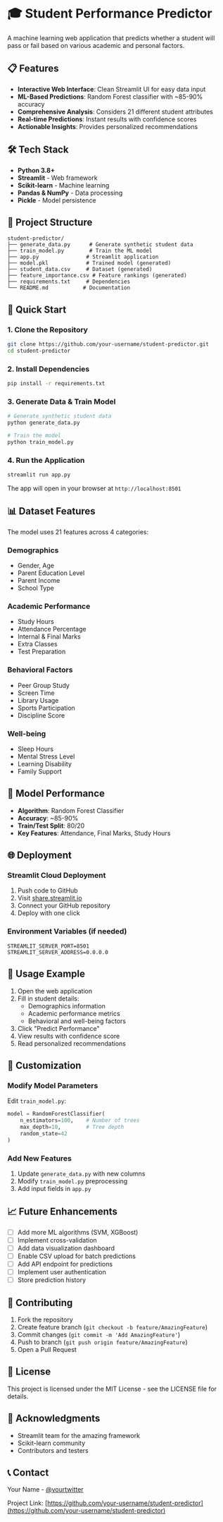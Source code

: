 # 🎓 Student Performance Predictor

A machine learning web application that predicts whether a student will pass or fail based on various academic and personal factors.

## 📋 Features

- **Interactive Web Interface**: Clean Streamlit UI for easy data input
- **ML-Based Predictions**: Random Forest classifier with ~85-90% accuracy
- **Comprehensive Analysis**: Considers 21 different student attributes
- **Real-time Predictions**: Instant results with confidence scores
- **Actionable Insights**: Provides personalized recommendations

## 🛠️ Tech Stack

- **Python 3.8+**
- **Streamlit** - Web framework
- **Scikit-learn** - Machine learning
- **Pandas & NumPy** - Data processing
- **Pickle** - Model persistence

## 📁 Project Structure

```
student-predictor/
├── generate_data.py      # Generate synthetic student data
├── train_model.py        # Train the ML model
├── app.py               # Streamlit application
├── model.pkl            # Trained model (generated)
├── student_data.csv     # Dataset (generated)
├── feature_importance.csv # Feature rankings (generated)
├── requirements.txt     # Dependencies
└── README.md           # Documentation
```

## 🚀 Quick Start

### 1. Clone the Repository
```bash
git clone https://github.com/your-username/student-predictor.git
cd student-predictor
```

### 2. Install Dependencies
```bash
pip install -r requirements.txt
```

### 3. Generate Data & Train Model
```bash
# Generate synthetic student data
python generate_data.py

# Train the model
python train_model.py
```

### 4. Run the Application
```bash
streamlit run app.py
```

The app will open in your browser at `http://localhost:8501`

## 📊 Dataset Features

The model uses 21 features across 4 categories:

### Demographics
- Gender, Age
- Parent Education Level
- Parent Income
- School Type

### Academic Performance
- Study Hours
- Attendance Percentage
- Internal & Final Marks
- Extra Classes
- Test Preparation

### Behavioral Factors
- Peer Group Study
- Screen Time
- Library Usage
- Sports Participation
- Discipline Score

### Well-being
- Sleep Hours
- Mental Stress Level
- Learning Disability
- Family Support

## 🤖 Model Performance

- **Algorithm**: Random Forest Classifier
- **Accuracy**: ~85-90%
- **Train/Test Split**: 80/20
- **Key Features**: Attendance, Final Marks, Study Hours

## 🌐 Deployment

### Streamlit Cloud Deployment

1. Push code to GitHub
2. Visit [share.streamlit.io](https://share.streamlit.io)
3. Connect your GitHub repository
4. Deploy with one click

### Environment Variables (if needed)
```
STREAMLIT_SERVER_PORT=8501
STREAMLIT_SERVER_ADDRESS=0.0.0.0
```

## 📝 Usage Example

1. Open the web application
2. Fill in student details:
   - Demographics information
   - Academic performance metrics
   - Behavioral and well-being factors
3. Click "Predict Performance"
4. View results with confidence score
5. Read personalized recommendations

## 🔧 Customization

### Modify Model Parameters
Edit `train_model.py`:
```python
model = RandomForestClassifier(
    n_estimators=100,    # Number of trees
    max_depth=10,        # Tree depth
    random_state=42
)
```

### Add New Features
1. Update `generate_data.py` with new columns
2. Modify `train_model.py` preprocessing
3. Add input fields in `app.py`

## 📈 Future Enhancements

- [ ] Add more ML algorithms (SVM, XGBoost)
- [ ] Implement cross-validation
- [ ] Add data visualization dashboard
- [ ] Enable CSV upload for batch predictions
- [ ] Add API endpoint for predictions
- [ ] Implement user authentication
- [ ] Store prediction history

## 🤝 Contributing

1. Fork the repository
2. Create feature branch (`git checkout -b feature/AmazingFeature`)
3. Commit changes (`git commit -m 'Add AmazingFeature'`)
4. Push to branch (`git push origin feature/AmazingFeature`)
5. Open a Pull Request

## 📄 License

This project is licensed under the MIT License - see the LICENSE file for details.

## 🙏 Acknowledgments

- Streamlit team for the amazing framework
- Scikit-learn community
- Contributors and testers

## 📞 Contact

Your Name - [@yourtwitter](https://twitter.com/yourtwitter)

Project Link: [https://github.com/your-username/student-predictor](https://github.com/your-username/student-predictor)